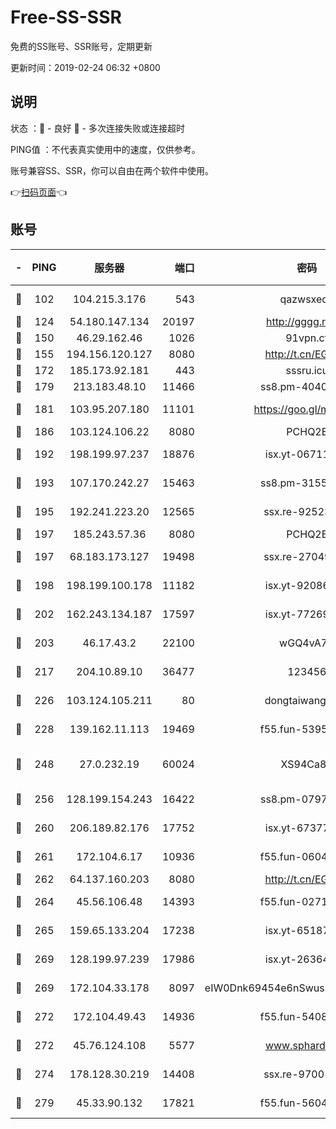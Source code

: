 # Free-SS-SSR

免费的SS账号、SSR账号，定期更新

更新时间：2019-02-24 06:32 +0800

## 说明

状态     ：🙂 - 良好 🙁 - 多次连接失败或连接超时

PING值   ：不代表真实使用中的速度，仅供参考。

账号兼容SS、SSR，你可以自由在两个软件中使用。

👉[扫码页面](https://liesauer.github.io/free-ss-ssr.github.io/)👈

## 账号

|-|PING|服务器|端口|密码|加密方式|区域|
|:----:|:----:|:-----:|-----:|:----:|:----:|:----:|
|🙂|102|104.215.3.176|543|qazwsxedc|aes-256-gcm|JP|
|🙂|124|54.180.147.134|20197|http://gggg.rocks|chacha20|KR|
|🙂|150|46.29.162.46|1026|91vpn.cf|rc4-md5|RU|
|🙂|155|194.156.120.127|8080|http://t.cn/EGJIyrl|rc4-md5|RU|
|🙂|172|185.173.92.181|443|sssru.icu|rc4-md5|RU|
|🙂|179|213.183.48.10|11466|ss8.pm-40405926|rc4-md5|RU|
|🙂|181|103.95.207.180|11101|https://goo.gl/m1zu1p|chacha20-ietf|CN|
|🙂|186|103.124.106.22|8080|PCHQ2E|rc4-md5|US|
|🙂|192|198.199.97.237|18876|isx.yt-06711151|aes-256-cfb|US|
|🙂|193|107.170.242.27|15463|ss8.pm-31553028|aes-256-cfb|US|
|🙂|195|192.241.223.20|12565|ssx.re-92523210|aes-256-cfb|US|
|🙂|197|185.243.57.36|8080|PCHQ2E|rc4-md5|US|
|🙂|197|68.183.173.127|19498|ssx.re-27049875|aes-256-cfb|US|
|🙂|198|198.199.100.178|11182|isx.yt-92086037|aes-256-cfb|US|
|🙂|202|162.243.134.187|17597|isx.yt-77269149|aes-256-cfb|US|
|🙂|203|46.17.43.2|22100|wGQ4vA7D|aes-256-gcm|RU|
|🙂|217|204.10.89.10|36477|123456|aes-256-cfb|US|
|🙂|226|103.124.105.211|80|dongtaiwang.com|aes-256-cfb|US|
|🙂|228|139.162.11.113|19469|f55.fun-53953321|aes-256-cfb|SG|
|🙂|248|27.0.232.19|60024|XS94Ca8K|xchacha20-ietf-poly1305|HK|
|🙂|256|128.199.154.243|16422|ss8.pm-07972261|aes-256-cfb|SG|
|🙂|260|206.189.82.176|17752|isx.yt-67377098|aes-256-cfb|SG|
|🙂|261|172.104.6.17|10936|f55.fun-06041209|aes-256-cfb|US|
|🙂|262|64.137.160.203|8080|http://t.cn/EGJIyrl|rc4-md5|CA|
|🙂|264|45.56.106.48|14393|f55.fun-02711157|aes-256-cfb|US|
|🙂|265|159.65.133.204|17238|isx.yt-65187427|aes-256-cfb|SG|
|🙂|269|128.199.97.239|17986|isx.yt-26364145|aes-256-cfb|SG|
|🙂|269|172.104.33.178|8097|eIW0Dnk69454e6nSwuspv9DmS201tQ0D|aes-256-cfb|SG|
|🙂|272|172.104.49.43|14936|f55.fun-54084104|aes-256-cfb|SG|
|🙂|272|45.76.124.108|5577|www.sphard.com|aes-256-cfb|AU|
|🙂|274|178.128.30.219|14408|ssx.re-97001746|aes-256-cfb|SG|
|🙂|279|45.33.90.132|17821|f55.fun-56045403|aes-256-cfb|US|
